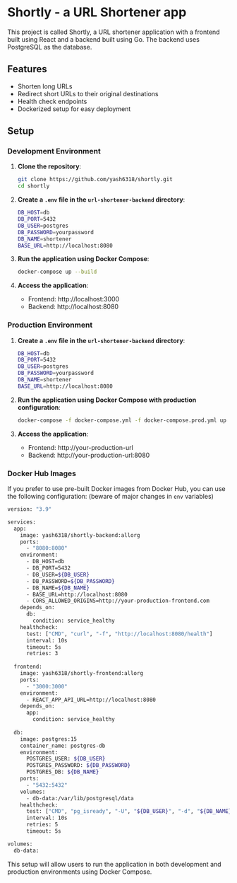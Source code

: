 # Shortly - a URL Shortener app

This project is called Shortly, a URL shortener application with a frontend built using React and a backend built using Go. The backend uses PostgreSQL as the database.
## Features
- Shorten long URLs
- Redirect short URLs to their original destinations
- Health check endpoints
- Dockerized setup for easy deployment

## Setup

### Development Environment

1. **Clone the repository**:
   ```sh
   git clone https://github.com/yash6318/shortly.git
   cd shortly
   ```

2. **Create a `.env` file in the `url-shortener-backend` directory**:

    ```sh
    DB_HOST=db
    DB_PORT=5432
    DB_USER=postgres
    DB_PASSWORD=yourpassword
    DB_NAME=shortener
    BASE_URL=http://localhost:8080
    ```

3. **Run the application using Docker Compose**:

    ```sh
    docker-compose up --build
    ```

4. **Access the application**:
    - Frontend: http://localhost:3000
    - Backend: http://localhost:8080

### Production Environment

1. **Create a `.env` file in the `url-shortener-backend` directory**:

    ```sh
    DB_HOST=db
    DB_PORT=5432
    DB_USER=postgres
    DB_PASSWORD=yourpassword
    DB_NAME=shortener
    BASE_URL=http://localhost:8080
    ```

2. **Run the application using Docker Compose with production configuration**:

    ```sh
    docker-compose -f docker-compose.yml -f docker-compose.prod.yml up
    ```

3. **Access the application**:
    - Frontend: http://your-production-url
    - Backend: http://your-production-url:8080

### Docker Hub Images

If you prefer to use pre-built Docker images from Docker Hub, you can use the following configuration: (beware of major changes in `env` variables)

```sh
version: "3.9"

services:
  app:
    image: yash6318/shortly-backend:allorg
    ports:
      - "8080:8080"
    environment:
      - DB_HOST=db
      - DB_PORT=5432
      - DB_USER=${DB_USER}
      - DB_PASSWORD=${DB_PASSWORD}
      - DB_NAME=${DB_NAME}
      - BASE_URL=http://localhost:8080
      - CORS_ALLOWED_ORIGINS=http://your-production-frontend.com
    depends_on:
      db:
        condition: service_healthy
    healthcheck:
      test: ["CMD", "curl", "-f", "http://localhost:8080/health"]
      interval: 10s
      timeout: 5s
      retries: 3
  
  frontend:
    image: yash6318/shortly-frontend:allorg
    ports:
      - "3000:3000"
    environment:
      - REACT_APP_API_URL=http://localhost:8080
    depends_on:
      app:
        condition: service_healthy
  
  db:
    image: postgres:15
    container_name: postgres-db
    environment:
      POSTGRES_USER: ${DB_USER}
      POSTGRES_PASSWORD: ${DB_PASSWORD}
      POSTGRES_DB: ${DB_NAME}
    ports:
      - "5432:5432"
    volumes:
      - db-data:/var/lib/postgresql/data
    healthcheck:
      test: ["CMD", "pg_isready", "-U", "${DB_USER}", "-d", "${DB_NAME}"]
      interval: 10s
      retries: 5
      timeout: 5s

volumes:
  db-data:
```
This setup will allow users to run the application in both development and production environments using Docker Compose.

